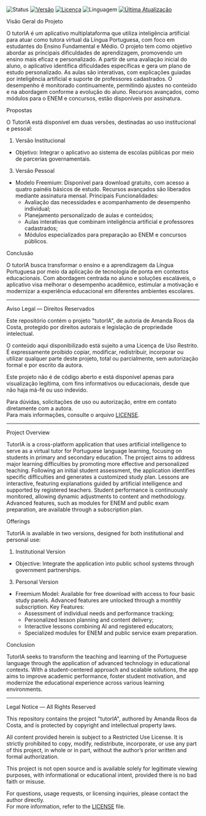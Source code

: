 ![Status](https://img.shields.io/badge/status-em%20desenvolvimento-yellow)
[![Versão](https://img.shields.io/badge/versão-1.0.0-blue)](https://github.com/amandarcos/tutoria/releases)
[![Licença](https://img.shields.io/badge/licença-restrita-red)](./LICENSE)
![Linguagem](https://img.shields.io/badge/language-Python-blue)
[![Última Atualização](https://img.shields.io/github/last-commit/amandarcos/tutoria)](https://github.com/amandarcos/tutoria/commits/main)

Visão Geral do Projeto

  O tutorIA é um aplicativo multiplataforma que utiliza inteligência artificial para atuar como tutora virtual da Língua Portuguesa, com foco em estudantes do Ensino Fundamental e Médio. O projeto tem como objetivo abordar as principais dificuldades de aprendizagem, promovendo um ensino mais eficaz e personalizado. 
  A partir de uma avaliação inicial do aluno, o aplicativo identifica dificuldades específicas e gera um plano de estudo personalizado. As aulas são interativas, com explicações guiadas por inteligência artificial e suporte de professores cadastrados. O desempenho é monitorado continuamente, permitindo ajustes no conteúdo e na abordagem conforme a evolução do aluno. Recursos avançados, como módulos para o ENEM e concursos, estão disponíveis por assinatura.


Propostas

  O TutorIA está disponível em duas versões, destinadas ao uso institucional e pessoal:

1. Versão Institucional
- Objetivo: Integrar o aplicativo ao sistema de escolas públicas por meio de parcerias governamentais.

3. Versão Pessoal
- Modelo Freemium: Disponível para download gratuito, com acesso a quatro painéis básicos de estudo. Recursos avançados são liberados mediante assinatura mensal.
  Principais Funcionalidades:
  - Avaliação das necessidades e acompanhamento de desempenho individual;
  - Planejamento personalizado de aulas e conteúdos;
  - Aulas interativas que combinam inteligência artificial e professores cadastrados;
  - Módulos especializados para preparação ao ENEM e concursos públicos.


Conclusão

O tutorIA busca transformar o ensino e a aprendizagem da Língua Portuguesa por meio da aplicação de tecnologia de ponta em contextos educacionais. Com abordagem centrada no aluno e soluções escaláveis, o aplicativo visa melhorar o desempenho acadêmico, estimular a motivação e modernizar a experiência educacional em diferentes ambientes escolares.


---


Aviso Legal — Direitos Reservados

Este repositório contém o projeto "tutorIA", de autoria de Amanda Roos da Costa, protegido por direitos autorais e legislação de propriedade intelectual.

O conteúdo aqui disponibilizado está sujeito a uma Licença de Uso Restrito. É expressamente proibido copiar, modificar, redistribuir, incorporar ou utilizar qualquer parte deste projeto, total ou parcialmente, sem autorização formal e por escrito da autora.

Este projeto não é de código aberto e está disponível apenas para visualização legítima, com fins informativos ou educacionais, desde que não haja má-fé ou uso indevido.

Para dúvidas, solicitações de uso ou autorização, entre em contato diretamente com a autora.  
Para mais informações, consulte o arquivo [LICENSE](./LICENSE).


---


Project Overview

  TutorIA is a cross-platform application that uses artificial intelligence to serve as a virtual tutor for Portuguese language learning, focusing on students in primary and secondary education. The project aims to address major learning difficulties by promoting more effective and personalized teaching.
  Following an initial student assessment, the application identifies specific difficulties and generates a customized study plan. Lessons are interactive, featuring explanations guided by artificial intelligence and supported by registered teachers. Student performance is continuously monitored, allowing dynamic adjustments to content and methodology. Advanced features, such as modules for ENEM and public exam preparation, are available through a subscription plan.


Offerings

  TutorIA is available in two versions, designed for both institutional and personal use:

1. Institutional Version
- Objective: Integrate the application into public school systems through government partnerships.

3. Personal Version
- Freemium Model: Available for free download with access to four basic study panels. Advanced features are unlocked through a monthly subscription.
  Key Features:
  - Assessment of individual needs and performance tracking;
  - Personalized lesson planning and content delivery;
  - Interactive lessons combining AI and registered educators;
  - Specialized modules for ENEM and public service exam preparation.


Conclusion

  TutorIA seeks to transform the teaching and learning of the Portuguese language through the application of advanced technology in educational contexts. With a student-centered approach and scalable solutions, the app aims to improve academic performance, foster student motivation, and modernize the educational experience across various learning environments.


---


Legal Notice — All Rights Reserved

This repository contains the project "tutorIA", authored by Amanda Roos da Costa, and is protected by copyright and intellectual property laws.

All content provided herein is subject to a Restricted Use License. It is strictly prohibited to copy, modify, redistribute, incorporate, or use any part of this project, in whole or in part, without the author’s prior written and formal authorization.

This project is not open source and is available solely for legitimate viewing purposes, with informational or educational intent, provided there is no bad faith or misuse.

For questions, usage requests, or licensing inquiries, please contact the author directly.  
For more information, refer to the [LICENSE](./LICENSE) file.
